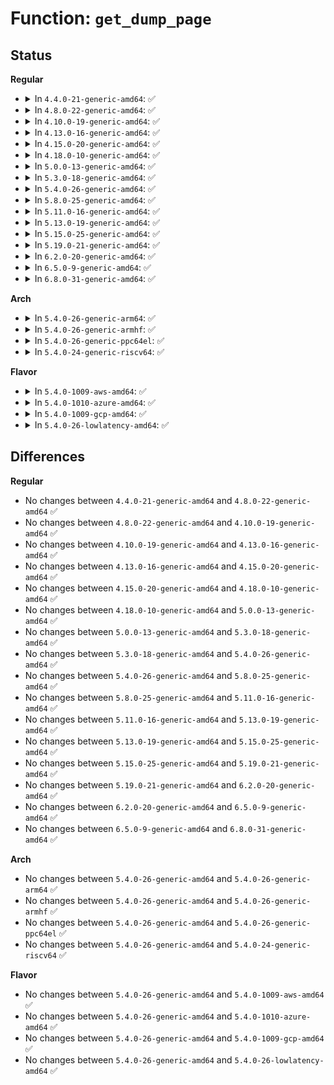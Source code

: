 # Function: <code>get_dump_page</code>

## Status
<b>Regular</b>
<ul>
<li>
<details>
<summary>In <code>4.4.0-21-generic-amd64</code>: ✅</summary>

```c
struct page * get_dump_page(long unsigned int addr)
```

```json
{
  "name": "get_dump_page",
  "collision_type": "Unique Global",
  "inline_type": "No",
  "funcs": [
    {
      "addr": 18446744071580661632,
      "name": "get_dump_page",
      "external": true,
      "loc": "mm/gup.c:1000",
      "file": "mm/gup.c",
      "inline": "seen, unknown",
      "caller_inline": [],
      "caller_func": [
        "fs/binfmt_elf.c:elf_core_dump",
        "fs/compat_binfmt_elf.c:elf_core_dump"
      ]
    }
  ],
  "symbols": [
    {
      "addr": 18446744071580661632,
      "name": "get_dump_page",
      "section": ".text",
      "bind": "STB_GLOBAL",
      "size": 119
    }
  ]
}
```
</details>
</li>
<li>
<details>
<summary>In <code>4.8.0-22-generic-amd64</code>: ✅</summary>

```c
struct page * get_dump_page(long unsigned int addr)
```

```json
{
  "name": "get_dump_page",
  "collision_type": "Unique Global",
  "inline_type": "No",
  "funcs": [
    {
      "addr": 18446744071580770784,
      "name": "get_dump_page",
      "external": true,
      "loc": "mm/gup.c:1123",
      "file": "mm/gup.c",
      "inline": "seen, unknown",
      "caller_inline": [],
      "caller_func": [
        "fs/binfmt_elf.c:elf_core_dump",
        "fs/compat_binfmt_elf.c:elf_core_dump"
      ]
    }
  ],
  "symbols": [
    {
      "addr": 18446744071580770784,
      "name": "get_dump_page",
      "section": ".text",
      "bind": "STB_GLOBAL",
      "size": 119
    }
  ]
}
```
</details>
</li>
<li>
<details>
<summary>In <code>4.10.0-19-generic-amd64</code>: ✅</summary>

```c
struct page * get_dump_page(long unsigned int addr)
```

```json
{
  "name": "get_dump_page",
  "collision_type": "Unique Global",
  "inline_type": "No",
  "funcs": [
    {
      "addr": 18446744071580836160,
      "name": "get_dump_page",
      "external": true,
      "loc": "mm/gup.c:1127",
      "file": "mm/gup.c",
      "inline": "seen, unknown",
      "caller_inline": [],
      "caller_func": [
        "fs/binfmt_elf.c:elf_core_dump",
        "fs/compat_binfmt_elf.c:elf_core_dump"
      ]
    }
  ],
  "symbols": [
    {
      "addr": 18446744071580836160,
      "name": "get_dump_page",
      "section": ".text",
      "bind": "STB_GLOBAL",
      "size": 119
    }
  ]
}
```
</details>
</li>
<li>
<details>
<summary>In <code>4.13.0-16-generic-amd64</code>: ✅</summary>

```c
struct page * get_dump_page(long unsigned int addr)
```

```json
{
  "name": "get_dump_page",
  "collision_type": "Unique Global",
  "inline_type": "No",
  "funcs": [
    {
      "addr": 18446744071580878736,
      "name": "get_dump_page",
      "external": true,
      "loc": "mm/gup.c:1208",
      "file": "mm/gup.c",
      "inline": "seen, unknown",
      "caller_inline": [],
      "caller_func": [
        "fs/binfmt_elf.c:elf_core_dump",
        "fs/compat_binfmt_elf.c:elf_core_dump"
      ]
    }
  ],
  "symbols": [
    {
      "addr": 18446744071580878736,
      "name": "get_dump_page",
      "section": ".text",
      "bind": "STB_GLOBAL",
      "size": 111
    }
  ]
}
```
</details>
</li>
<li>
<details>
<summary>In <code>4.15.0-20-generic-amd64</code>: ✅</summary>

```c
struct page * get_dump_page(long unsigned int addr)
```

```json
{
  "name": "get_dump_page",
  "collision_type": "Unique Global",
  "inline_type": "No",
  "funcs": [
    {
      "addr": 18446744071580974416,
      "name": "get_dump_page",
      "external": true,
      "loc": "mm/gup.c:1297",
      "file": "mm/gup.c",
      "inline": "seen, unknown",
      "caller_inline": [],
      "caller_func": [
        "fs/binfmt_elf.c:elf_core_dump",
        "fs/compat_binfmt_elf.c:elf_core_dump"
      ]
    }
  ],
  "symbols": [
    {
      "addr": 18446744071580974416,
      "name": "get_dump_page",
      "section": ".text",
      "bind": "STB_GLOBAL",
      "size": 111
    }
  ]
}
```
</details>
</li>
<li>
<details>
<summary>In <code>4.18.0-10-generic-amd64</code>: ✅</summary>

```c
struct page * get_dump_page(long unsigned int addr)
```

```json
{
  "name": "get_dump_page",
  "collision_type": "Unique Global",
  "inline_type": "No",
  "funcs": [
    {
      "addr": 18446744071581108928,
      "name": "get_dump_page",
      "external": true,
      "loc": "mm/gup.c:1301",
      "file": "mm/gup.c",
      "inline": "seen, unknown",
      "caller_inline": [],
      "caller_func": [
        "fs/binfmt_elf.c:elf_core_dump",
        "fs/compat_binfmt_elf.c:elf_core_dump"
      ]
    }
  ],
  "symbols": [
    {
      "addr": 18446744071581108928,
      "name": "get_dump_page",
      "section": ".text",
      "bind": "STB_GLOBAL",
      "size": 111
    }
  ]
}
```
</details>
</li>
<li>
<details>
<summary>In <code>5.0.0-13-generic-amd64</code>: ✅</summary>

```c
struct page * get_dump_page(long unsigned int addr)
```

```json
{
  "name": "get_dump_page",
  "collision_type": "Unique Global",
  "inline_type": "No",
  "funcs": [
    {
      "addr": 18446744071581188960,
      "name": "get_dump_page",
      "external": true,
      "loc": "mm/gup.c:1326",
      "file": "mm/gup.c",
      "inline": "seen, unknown",
      "caller_inline": [],
      "caller_func": [
        "fs/binfmt_elf.c:elf_core_dump",
        "fs/compat_binfmt_elf.c:elf_core_dump"
      ]
    }
  ],
  "symbols": [
    {
      "addr": 18446744071581188960,
      "name": "get_dump_page",
      "section": ".text",
      "bind": "STB_GLOBAL",
      "size": 111
    }
  ]
}
```
</details>
</li>
<li>
<details>
<summary>In <code>5.3.0-18-generic-amd64</code>: ✅</summary>

```c
struct page * get_dump_page(long unsigned int addr)
```

```json
{
  "name": "get_dump_page",
  "collision_type": "Unique Global",
  "inline_type": "No",
  "funcs": [
    {
      "addr": 18446744071581261536,
      "name": "get_dump_page",
      "external": true,
      "loc": "mm/gup.c:1309",
      "file": "mm/gup.c",
      "inline": "seen, unknown",
      "caller_inline": [],
      "caller_func": [
        "fs/binfmt_elf.c:elf_core_dump",
        "fs/compat_binfmt_elf.c:elf_core_dump"
      ]
    }
  ],
  "symbols": [
    {
      "addr": 18446744071581261536,
      "name": "get_dump_page",
      "section": ".text",
      "bind": "STB_GLOBAL",
      "size": 111
    }
  ]
}
```
</details>
</li>
<li>
<details>
<summary>In <code>5.4.0-26-generic-amd64</code>: ✅</summary>

```c
struct page * get_dump_page(long unsigned int addr)
```

```json
{
  "name": "get_dump_page",
  "collision_type": "Unique Global",
  "inline_type": "No",
  "funcs": [
    {
      "addr": 18446744071581320208,
      "name": "get_dump_page",
      "external": true,
      "loc": "mm/gup.c:1312",
      "file": "mm/gup.c",
      "inline": "seen, unknown",
      "caller_inline": [],
      "caller_func": [
        "fs/binfmt_elf.c:elf_core_dump",
        "fs/compat_binfmt_elf.c:elf_core_dump"
      ]
    }
  ],
  "symbols": [
    {
      "addr": 18446744071581320208,
      "name": "get_dump_page",
      "section": ".text",
      "bind": "STB_GLOBAL",
      "size": 111
    }
  ]
}
```
</details>
</li>
<li>
<details>
<summary>In <code>5.8.0-25-generic-amd64</code>: ✅</summary>

```c
struct page * get_dump_page(long unsigned int addr)
```

```json
{
  "name": "get_dump_page",
  "collision_type": "Unique Global",
  "inline_type": "No",
  "funcs": [
    {
      "addr": 18446744071581513808,
      "name": "get_dump_page",
      "external": true,
      "loc": "mm/gup.c:1531",
      "file": "mm/gup.c",
      "inline": "seen, unknown",
      "caller_inline": [],
      "caller_func": [
        "fs/binfmt_elf.c:elf_core_dump",
        "fs/compat_binfmt_elf.c:elf_core_dump"
      ]
    }
  ],
  "symbols": [
    {
      "addr": 18446744071581513808,
      "name": "get_dump_page",
      "section": ".text",
      "bind": "STB_GLOBAL",
      "size": 111
    }
  ]
}
```
</details>
</li>
<li>
<details>
<summary>In <code>5.11.0-16-generic-amd64</code>: ✅</summary>

```c
struct page * get_dump_page(long unsigned int addr)
```

```json
{
  "name": "get_dump_page",
  "collision_type": "Unique Global",
  "inline_type": "No",
  "funcs": [
    {
      "addr": 18446744071581554416,
      "name": "get_dump_page",
      "external": true,
      "loc": "mm/gup.c:1526",
      "file": "mm/gup.c",
      "inline": "seen, unknown",
      "caller_inline": [],
      "caller_func": [
        "fs/coredump.c:dump_user_range"
      ]
    }
  ],
  "symbols": [
    {
      "addr": 18446744071581554416,
      "name": "get_dump_page",
      "section": ".text",
      "bind": "STB_GLOBAL",
      "size": 829
    }
  ]
}
```
</details>
</li>
<li>
<details>
<summary>In <code>5.13.0-19-generic-amd64</code>: ✅</summary>

```c
struct page * get_dump_page(long unsigned int addr)
```

```json
{
  "name": "get_dump_page",
  "collision_type": "Unique Global",
  "inline_type": "No",
  "funcs": [
    {
      "addr": 18446744071581577280,
      "name": "get_dump_page",
      "external": true,
      "loc": "mm/gup.c:1611",
      "file": "mm/gup.c",
      "inline": "seen, unknown",
      "caller_inline": [],
      "caller_func": [
        "fs/coredump.c:dump_user_range"
      ]
    }
  ],
  "symbols": [
    {
      "addr": 18446744071581577280,
      "name": "get_dump_page",
      "section": ".text",
      "bind": "STB_GLOBAL",
      "size": 826
    }
  ]
}
```
</details>
</li>
<li>
<details>
<summary>In <code>5.15.0-25-generic-amd64</code>: ✅</summary>

```c
struct page * get_dump_page(long unsigned int addr)
```

```json
{
  "name": "get_dump_page",
  "collision_type": "Unique Global",
  "inline_type": "No",
  "funcs": [
    {
      "addr": 18446744071581842096,
      "name": "get_dump_page",
      "external": true,
      "loc": "mm/gup.c:1699",
      "file": "mm/gup.c",
      "inline": "seen, unknown",
      "caller_inline": [],
      "caller_func": [
        "fs/coredump.c:dump_user_range"
      ]
    }
  ],
  "symbols": [
    {
      "addr": 18446744071581842096,
      "name": "get_dump_page",
      "section": ".text",
      "bind": "STB_GLOBAL",
      "size": 826
    }
  ]
}
```
</details>
</li>
<li>
<details>
<summary>In <code>5.19.0-21-generic-amd64</code>: ✅</summary>

```c
struct page * get_dump_page(long unsigned int addr)
```

```json
{
  "name": "get_dump_page",
  "collision_type": "Unique Global",
  "inline_type": "No",
  "funcs": [
    {
      "addr": 18446744071582234768,
      "name": "get_dump_page",
      "external": true,
      "loc": "mm/gup.c:1880",
      "file": "mm/gup.c",
      "inline": "seen, unknown",
      "caller_inline": [],
      "caller_func": [
        "fs/coredump.c:dump_user_range"
      ]
    }
  ],
  "symbols": [
    {
      "addr": 18446744071582234768,
      "name": "get_dump_page",
      "section": ".text",
      "bind": "STB_GLOBAL",
      "size": 752
    }
  ]
}
```
</details>
</li>
<li>
<details>
<summary>In <code>6.2.0-20-generic-amd64</code>: ✅</summary>

```c
struct page * get_dump_page(long unsigned int addr)
```

```json
{
  "name": "get_dump_page",
  "collision_type": "Unique Global",
  "inline_type": "No",
  "funcs": [
    {
      "addr": 18446744071582725232,
      "name": "get_dump_page",
      "external": true,
      "loc": "mm/gup.c:1862",
      "file": "mm/gup.c",
      "inline": "seen, unknown",
      "caller_inline": [],
      "caller_func": [
        "fs/coredump.c:dump_user_range"
      ]
    }
  ],
  "symbols": [
    {
      "addr": 18446744071582725232,
      "name": "get_dump_page",
      "section": ".text",
      "bind": "STB_GLOBAL",
      "size": 747
    }
  ]
}
```
</details>
</li>
<li>
<details>
<summary>In <code>6.5.0-9-generic-amd64</code>: ✅</summary>

```c
struct page * get_dump_page(long unsigned int addr)
```

```json
{
  "name": "get_dump_page",
  "collision_type": "Unique Global",
  "inline_type": "No",
  "funcs": [
    {
      "addr": 18446744071582941792,
      "name": "get_dump_page",
      "external": true,
      "loc": "mm/gup.c:1999",
      "file": "mm/gup.c",
      "inline": "seen, unknown",
      "caller_inline": [],
      "caller_func": [
        "fs/coredump.c:dump_user_range"
      ]
    }
  ],
  "symbols": [
    {
      "addr": 18446744071582941792,
      "name": "get_dump_page",
      "section": ".text",
      "bind": "STB_GLOBAL",
      "size": 281
    }
  ]
}
```
</details>
</li>
<li>
<details>
<summary>In <code>6.8.0-31-generic-amd64</code>: ✅</summary>

```c
struct page * get_dump_page(long unsigned int addr)
```

```json
{
  "name": "get_dump_page",
  "collision_type": "Unique Global",
  "inline_type": "No",
  "funcs": [
    {
      "addr": 18446744071583117008,
      "name": "get_dump_page",
      "external": true,
      "loc": "mm/gup.c:2025",
      "file": "mm/gup.c",
      "inline": "seen, unknown",
      "caller_inline": [],
      "caller_func": [
        "fs/coredump.c:dump_user_range"
      ]
    }
  ],
  "symbols": [
    {
      "addr": 18446744071583117008,
      "name": "get_dump_page",
      "section": ".text",
      "bind": "STB_GLOBAL",
      "size": 287
    }
  ]
}
```
</details>
</li>
</ul>
<b>Arch</b>
<ul>
<li>
<details>
<summary>In <code>5.4.0-26-generic-arm64</code>: ✅</summary>

```c
struct page * get_dump_page(long unsigned int addr)
```

```json
{
  "name": "get_dump_page",
  "collision_type": "Unique Global",
  "inline_type": "No",
  "funcs": [
    {
      "addr": 18446603336492726496,
      "name": "get_dump_page",
      "external": true,
      "loc": "mm/gup.c:1312",
      "file": "mm/gup.c",
      "inline": "seen, unknown",
      "caller_inline": [],
      "caller_func": [
        "fs/binfmt_elf.c:elf_core_dump",
        "fs/compat_binfmt_elf.c:elf_core_dump"
      ]
    }
  ],
  "symbols": [
    {
      "addr": 18446603336492726496,
      "name": "get_dump_page",
      "section": ".text",
      "bind": "STB_GLOBAL",
      "size": 120
    }
  ]
}
```
</details>
</li>
<li>
<details>
<summary>In <code>5.4.0-26-generic-armhf</code>: ✅</summary>

```c
struct page * get_dump_page(long unsigned int addr)
```

```json
{
  "name": "get_dump_page",
  "collision_type": "Unique Global",
  "inline_type": "No",
  "funcs": [
    {
      "addr": 3226557268,
      "name": "get_dump_page",
      "external": true,
      "loc": "mm/gup.c:1312",
      "file": "mm/gup.c",
      "inline": "seen, unknown",
      "caller_inline": [],
      "caller_func": [
        "fs/binfmt_elf.c:elf_core_dump",
        "fs/binfmt_elf_fdpic.c:elf_fdpic_core_dump"
      ]
    }
  ],
  "symbols": [
    {
      "addr": 3226557268,
      "name": "get_dump_page",
      "section": ".text",
      "bind": "STB_GLOBAL",
      "size": 224
    }
  ]
}
```
</details>
</li>
<li>
<details>
<summary>In <code>5.4.0-26-generic-ppc64el</code>: ✅</summary>

```c
struct page * get_dump_page(long unsigned int addr)
```

```json
{
  "name": "get_dump_page",
  "collision_type": "Unique Global",
  "inline_type": "No",
  "funcs": [
    {
      "addr": 13835058055286072592,
      "name": "get_dump_page",
      "external": true,
      "loc": "mm/gup.c:1312",
      "file": "mm/gup.c",
      "inline": "seen, unknown",
      "caller_inline": [],
      "caller_func": [
        "fs/binfmt_elf.c:elf_core_dump",
        "fs/compat_binfmt_elf.c:elf_core_dump"
      ]
    }
  ],
  "symbols": [
    {
      "addr": 13835058055286072592,
      "name": "get_dump_page",
      "section": ".text",
      "bind": "STB_GLOBAL",
      "size": 144
    }
  ]
}
```
</details>
</li>
<li>
<details>
<summary>In <code>5.4.0-24-generic-riscv64</code>: ✅</summary>

```c
struct page * get_dump_page(long unsigned int addr)
```

```json
{
  "name": "get_dump_page",
  "collision_type": "Unique Global",
  "inline_type": "No",
  "funcs": [
    {
      "addr": 18446743936272718220,
      "name": "get_dump_page",
      "external": true,
      "loc": "mm/gup.c:1312",
      "file": "mm/gup.c",
      "inline": "seen, unknown",
      "caller_inline": [],
      "caller_func": [
        "fs/binfmt_elf.c:elf_core_dump"
      ]
    }
  ],
  "symbols": [
    {
      "addr": 18446743936272718220,
      "name": "get_dump_page",
      "section": ".text",
      "bind": "STB_GLOBAL",
      "size": 82
    }
  ]
}
```
</details>
</li>
</ul>
<b>Flavor</b>
<ul>
<li>
<details>
<summary>In <code>5.4.0-1009-aws-amd64</code>: ✅</summary>

```c
struct page * get_dump_page(long unsigned int addr)
```

```json
{
  "name": "get_dump_page",
  "collision_type": "Unique Global",
  "inline_type": "No",
  "funcs": [
    {
      "addr": 18446744071581289056,
      "name": "get_dump_page",
      "external": true,
      "loc": "mm/gup.c:1312",
      "file": "mm/gup.c",
      "inline": "seen, unknown",
      "caller_inline": [],
      "caller_func": [
        "fs/binfmt_elf.c:elf_core_dump",
        "fs/compat_binfmt_elf.c:elf_core_dump"
      ]
    }
  ],
  "symbols": [
    {
      "addr": 18446744071581289056,
      "name": "get_dump_page",
      "section": ".text",
      "bind": "STB_GLOBAL",
      "size": 111
    }
  ]
}
```
</details>
</li>
<li>
<details>
<summary>In <code>5.4.0-1010-azure-amd64</code>: ✅</summary>

```c
struct page * get_dump_page(long unsigned int addr)
```

```json
{
  "name": "get_dump_page",
  "collision_type": "Unique Global",
  "inline_type": "No",
  "funcs": [
    {
      "addr": 18446744071581234864,
      "name": "get_dump_page",
      "external": true,
      "loc": "mm/gup.c:1312",
      "file": "mm/gup.c",
      "inline": "seen, unknown",
      "caller_inline": [],
      "caller_func": [
        "fs/binfmt_elf.c:elf_core_dump",
        "fs/compat_binfmt_elf.c:elf_core_dump"
      ]
    }
  ],
  "symbols": [
    {
      "addr": 18446744071581234864,
      "name": "get_dump_page",
      "section": ".text",
      "bind": "STB_GLOBAL",
      "size": 111
    }
  ]
}
```
</details>
</li>
<li>
<details>
<summary>In <code>5.4.0-1009-gcp-amd64</code>: ✅</summary>

```c
struct page * get_dump_page(long unsigned int addr)
```

```json
{
  "name": "get_dump_page",
  "collision_type": "Unique Global",
  "inline_type": "No",
  "funcs": [
    {
      "addr": 18446744071581280256,
      "name": "get_dump_page",
      "external": true,
      "loc": "mm/gup.c:1312",
      "file": "mm/gup.c",
      "inline": "seen, unknown",
      "caller_inline": [],
      "caller_func": [
        "fs/binfmt_elf.c:elf_core_dump",
        "fs/compat_binfmt_elf.c:elf_core_dump"
      ]
    }
  ],
  "symbols": [
    {
      "addr": 18446744071581280256,
      "name": "get_dump_page",
      "section": ".text",
      "bind": "STB_GLOBAL",
      "size": 111
    }
  ]
}
```
</details>
</li>
<li>
<details>
<summary>In <code>5.4.0-26-lowlatency-amd64</code>: ✅</summary>

```c
struct page * get_dump_page(long unsigned int addr)
```

```json
{
  "name": "get_dump_page",
  "collision_type": "Unique Global",
  "inline_type": "No",
  "funcs": [
    {
      "addr": 18446744071581344208,
      "name": "get_dump_page",
      "external": true,
      "loc": "mm/gup.c:1312",
      "file": "mm/gup.c",
      "inline": "seen, unknown",
      "caller_inline": [],
      "caller_func": [
        "fs/binfmt_elf.c:elf_core_dump",
        "fs/compat_binfmt_elf.c:elf_core_dump"
      ]
    }
  ],
  "symbols": [
    {
      "addr": 18446744071581344208,
      "name": "get_dump_page",
      "section": ".text",
      "bind": "STB_GLOBAL",
      "size": 111
    }
  ]
}
```
</details>
</li>
</ul>

## Differences
<b>Regular</b>
<ul>
<li>
No changes between <code>4.4.0-21-generic-amd64</code> and <code>4.8.0-22-generic-amd64</code> ✅
</li>
<li>
No changes between <code>4.8.0-22-generic-amd64</code> and <code>4.10.0-19-generic-amd64</code> ✅
</li>
<li>
No changes between <code>4.10.0-19-generic-amd64</code> and <code>4.13.0-16-generic-amd64</code> ✅
</li>
<li>
No changes between <code>4.13.0-16-generic-amd64</code> and <code>4.15.0-20-generic-amd64</code> ✅
</li>
<li>
No changes between <code>4.15.0-20-generic-amd64</code> and <code>4.18.0-10-generic-amd64</code> ✅
</li>
<li>
No changes between <code>4.18.0-10-generic-amd64</code> and <code>5.0.0-13-generic-amd64</code> ✅
</li>
<li>
No changes between <code>5.0.0-13-generic-amd64</code> and <code>5.3.0-18-generic-amd64</code> ✅
</li>
<li>
No changes between <code>5.3.0-18-generic-amd64</code> and <code>5.4.0-26-generic-amd64</code> ✅
</li>
<li>
No changes between <code>5.4.0-26-generic-amd64</code> and <code>5.8.0-25-generic-amd64</code> ✅
</li>
<li>
No changes between <code>5.8.0-25-generic-amd64</code> and <code>5.11.0-16-generic-amd64</code> ✅
</li>
<li>
No changes between <code>5.11.0-16-generic-amd64</code> and <code>5.13.0-19-generic-amd64</code> ✅
</li>
<li>
No changes between <code>5.13.0-19-generic-amd64</code> and <code>5.15.0-25-generic-amd64</code> ✅
</li>
<li>
No changes between <code>5.15.0-25-generic-amd64</code> and <code>5.19.0-21-generic-amd64</code> ✅
</li>
<li>
No changes between <code>5.19.0-21-generic-amd64</code> and <code>6.2.0-20-generic-amd64</code> ✅
</li>
<li>
No changes between <code>6.2.0-20-generic-amd64</code> and <code>6.5.0-9-generic-amd64</code> ✅
</li>
<li>
No changes between <code>6.5.0-9-generic-amd64</code> and <code>6.8.0-31-generic-amd64</code> ✅
</li>
</ul>
<b>Arch</b>
<ul>
<li>
No changes between <code>5.4.0-26-generic-amd64</code> and <code>5.4.0-26-generic-arm64</code> ✅
</li>
<li>
No changes between <code>5.4.0-26-generic-amd64</code> and <code>5.4.0-26-generic-armhf</code> ✅
</li>
<li>
No changes between <code>5.4.0-26-generic-amd64</code> and <code>5.4.0-26-generic-ppc64el</code> ✅
</li>
<li>
No changes between <code>5.4.0-26-generic-amd64</code> and <code>5.4.0-24-generic-riscv64</code> ✅
</li>
</ul>
<b>Flavor</b>
<ul>
<li>
No changes between <code>5.4.0-26-generic-amd64</code> and <code>5.4.0-1009-aws-amd64</code> ✅
</li>
<li>
No changes between <code>5.4.0-26-generic-amd64</code> and <code>5.4.0-1010-azure-amd64</code> ✅
</li>
<li>
No changes between <code>5.4.0-26-generic-amd64</code> and <code>5.4.0-1009-gcp-amd64</code> ✅
</li>
<li>
No changes between <code>5.4.0-26-generic-amd64</code> and <code>5.4.0-26-lowlatency-amd64</code> ✅
</li>
</ul>
